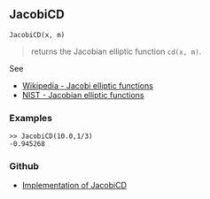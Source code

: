 ## JacobiCD

```
JacobiCD(x, m)
```

> returns the Jacobian elliptic function `cd(x, m)`. 
   

See
* [Wikipedia - Jacobi elliptic functions](https://en.wikipedia.org/wiki/Jacobi_elliptic_functions)
* [NIST - Jacobian elliptic functions](https://dlmf.nist.gov/22.5)

### Examples

```
>> JacobiCD(10.0,1/3) 
-0.945268
```

### Github

* [Implementation of JacobiCD](https://github.com/axkr/symja_android_library/blob/master/symja_android_library/matheclipse-core/src/main/java/org/matheclipse/core/builtin/EllipticIntegrals.java#L1129) 
